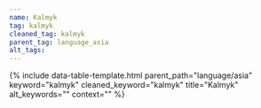 ```yaml
---
name: Kalmyk
tag: kalmyk
cleaned_tag: kalmyk
parent_tag: language_asia
alt_tags: 
---
```


{% include data-table-template.html 
  parent_path="language/asia" 
  keyword="kalmyk" 
  cleaned_keyword="kalmyk" 
  title="Kalmyk"
  alt_keywords=""
  context=""
%}

